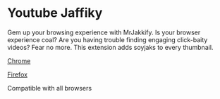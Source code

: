 # Youtube Jaffiky

Gem up your browsing experience with MrJakkify. Is your browser experience coal? Are you having trouble finding engaging click-baity videos? Fear no more. This extension adds soyjaks to every thumbnail.

[Chrome](TO:DO)

[Firefox](TO:DO)


Compatible with all browsers
